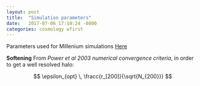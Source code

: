```yaml
---
layout: post
title:  "Simulation parameters"
date:   2017-07-06 17:10:24 -0800
categories: cosmology wfirst
---
```


Parameters used for Millenium simulations [Here](http://gavo.mpa-garching.mpg.de/Millennium/Help/simulation)

**Softening**
From *Power et al 2003 numerical convergence criteria*, in order to get a well resolved halo:

$$ \epsilon_{opt} \, \fracc{r_[200]}{\sqrt{N_{200}}} $$
